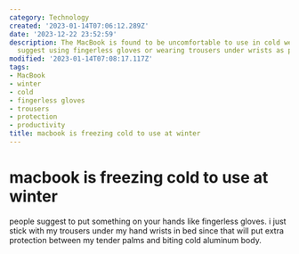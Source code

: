 ```yaml
---
category: Technology
created: '2023-01-14T07:06:12.289Z'
date: '2023-12-22 23:52:59'
description: The MacBook is found to be uncomfortable to use in cold weather. Users
  suggest using fingerless gloves or wearing trousers under wrists as protective measures.
modified: '2023-01-14T07:08:17.117Z'
tags:
- MacBook
- winter
- cold
- fingerless gloves
- trousers
- protection
- productivity
title: macbook is freezing cold to use at winter
---
```


# macbook is freezing cold to use at winter

people suggest to put something on your hands like fingerless gloves. i just stick with my trousers under my hand wrists in bed since that will put extra protection between my tender palms and biting cold aluminum body.
